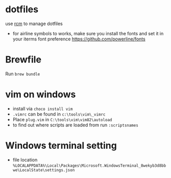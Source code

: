 # dotfiles
use [rcm](https://github.com/thoughtbot/rcm) to manage dotfiles

- for airline symbols to works, make sure you install the fonts and set it in your iterms font preference
https://github.com/powerline/fonts

# Brewfile
Run `brew bundle`

# vim on windows 

- install via `choco install vim`
- `.vimrc` can be found in `c:\tools\vim\_vimrc`
- Place `plug.vim` in `C:\tools\vim\vim82\autoload`
- to find out where scripts are loaded from run `:scriptsnames`

# Windows terminal setting
- file location `%LOCALAPPDATA%\Local\Packages\Microsoft.WindowsTerminal_8wekyb3d8bbwe\LocalState\settings.json`
